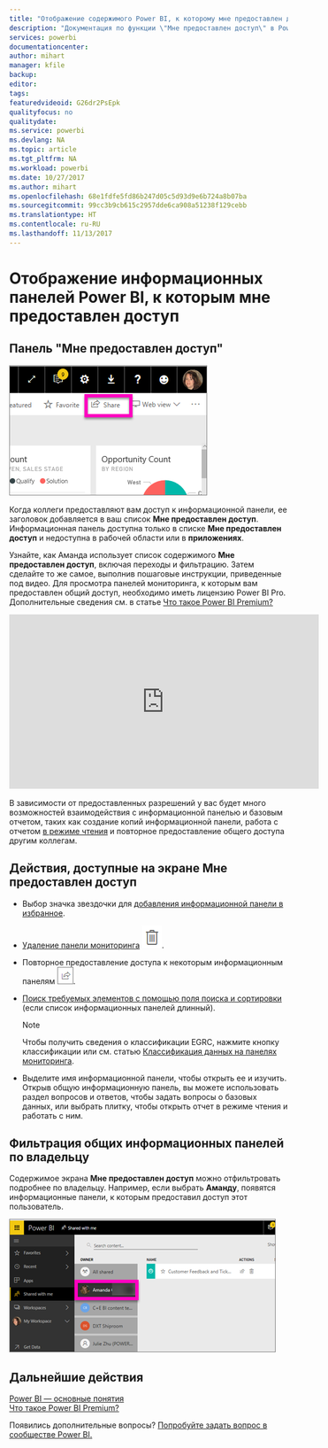 ```yaml
---
title: "Отображение содержимого Power BI, к которому мне предоставлен доступ"
description: "Документация по функции \"Мне предоставлен доступ\" в Power BI"
services: powerbi
documentationcenter: 
author: mihart
manager: kfile
backup: 
editor: 
tags: 
featuredvideoid: G26dr2PsEpk
qualityfocus: no
qualitydate: 
ms.service: powerbi
ms.devlang: NA
ms.topic: article
ms.tgt_pltfrm: NA
ms.workload: powerbi
ms.date: 10/27/2017
ms.author: mihart
ms.openlocfilehash: 68e1fdfe5fd86b247d05c5d93d9e6b724a8b07ba
ms.sourcegitcommit: 99cc3b9cb615c2957dde6ca908a51238f129cebb
ms.translationtype: HT
ms.contentlocale: ru-RU
ms.lasthandoff: 11/13/2017
---
```

# <a name="display-the-power-bi-dashboards-that-have-been-shared-with-me"></a>Отображение информационных панелей Power BI, к которым мне предоставлен доступ
## <a name="shared-with-me"></a>Панель "Мне предоставлен доступ"
![](media/service-shared-with-me/power-bi-share-dash.png)

Когда коллеги предоставляют вам доступ к информационной панели, ее заголовок добавляется в ваш список **Мне предоставлен доступ**. Информационная панель доступна только в списке **Мне предоставлен доступ** и недоступна в рабочей области или в **приложениях**.

Узнайте, как Аманда использует список содержимого **Мне предоставлен доступ**, включая переходы и фильтрацию. Затем сделайте то же самое, выполнив пошаговые инструкции, приведенные под видео. Для просмотра панелей мониторинга, к которым вам предоставлен общий доступ, необходимо иметь лицензию Power BI Pro. Дополнительные сведения см. в статье [Что такое Power BI Premium?](service-premium.md)

<iframe width="560" height="315" src="https://www.youtube.com/embed/G26dr2PsEpk" frameborder="0" allowfullscreen></iframe>

В зависимости от предоставленных разрешений у вас будет много возможностей взаимодействия с информационной панелью и базовым отчетом, таких как создание копий информационной панели, работа с отчетом [в режиме чтения](service-interact-with-a-report-in-reading-view.md) и повторное предоставление общего доступа другим коллегам.

## <a name="actions-available-from-the-shared-with-me-screen"></a>Действия, доступные на экране **Мне предоставлен доступ**
* Выбор значка звездочки для [добавления информационной панели в избранное](service-dashboard-favorite.md).
* [Удаление панели мониторинга](service-delete.md) ![](media/service-shared-with-me/power-bi-delete-icon.png).
* Повторное предоставление доступа к некоторым информационным панелям ![](media/service-shared-with-me/power-bi-share-icon-new.png).
* [Поиск требуемых элементов с помощью поля поиска и сортировки](service-navigation-search-filter-sort.md) (если список информационных панелей длинный).
  
  > [!NOTE]
  > Чтобы получить сведения о классификации EGRC, нажмите кнопку классификации или см. статью [Классификация данных на панелях мониторинга](service-data-classification.md).
  > 
  > 
* Выделите имя информационной панели, чтобы открыть ее и изучить. Открыв общую информационную панель, вы можете использовать раздел вопросов и ответов, чтобы задать вопросы о базовых данных, или выбрать плитку, чтобы открыть отчет в режиме чтения и работать с ним.

## <a name="filter-shared-dashboards-by-owner"></a>Фильтрация общих информационных панелей по владельцу
Содержимое экрана **Мне предоставлен доступ** можно отфильтровать подробнее по владельцу. Например, если выбрать **Аманду**, появятся информационные панели, к которым предоставил доступ этот пользователь.

![](media/service-shared-with-me/power-bi-owner.png)

## <a name="next-steps"></a>Дальнейшие действия
[Power BI — основные понятия](service-basic-concepts.md)  
[Что такое Power BI Premium?](service-premium.md)  

Появились дополнительные вопросы? [Попробуйте задать вопрос в сообществе Power BI.](http://community.powerbi.com/)

